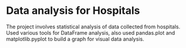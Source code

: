 # Data analysis for Hospitals
The project involves statistical analysis of data collected from hospitals. Used various tools for DataFrame analysis, also used pandas.plot and matplotlib.pyplot to build a graph for visual data analysis.